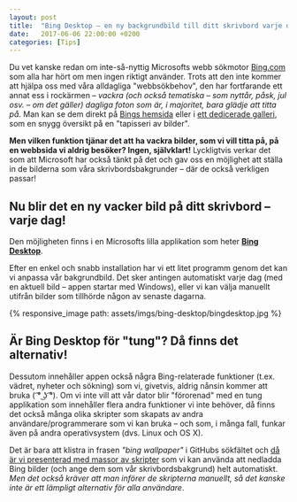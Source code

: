 ```yaml
---
layout: post
title:  "Bing Desktop – en ny backgrundbild till ditt skrivbord varje dag"
date:   2017-06-06 22:00:00 +0200
categories: [Tips]
---
```


Du vet kanske redan om inte-så-nyttig Microsofts webb sökmotor [Bing.com](http://www.bing.com/) som alla har hört om men ingen riktigt använder. Trots att den inte kommer att hjälpa oss med våra alldagliga "webbsökbehov", den har fortfarande ett annat ess i rockärmen – *vackra (och också tematiska – som nyttår, påsk, jul osv. – om det gäller) dagliga foton som är, i majoritet, bara glädje att titta på*. 
Man kan se dem direkt på [Bings hemsida](http://www.bing.com/) eller i [ett dedicerade galleri](http://www.bing.com/gallery/), som en snygg översikt på en "tapisseri av bilder".

**Men vilken funktion tjänar det att ha vackra bilder, som vi vill titta på, på en webbsida vi aldrig besöker? Ingen, självklart!**
Lyckligtvis verkar det som att Microsoft har också tänkt på det och gav oss en möjlighet att ställa in de bilderna som våra skrivbordsbakgrunder – där de också verkligen passar!

## Nu blir det en ny vacker bild på ditt skrivbord – varje dag!

Den möjligheten finns i en Microsofts lilla applikation som heter **[Bing Desktop](http://www.bing.com/explore/desktop)**.

Efter en enkel och snabb installation har vi ett litet programm genom det kan vi anpassa vår bakgrundbild. Det sker antingen automatiskt varje dag (med en aktuell bild – appen startar med Windows), eller vi kan välja manuellt utifrån bilder som tillhörde någon av senaste dagarna.

{% responsive_image path: assets/imgs/bing-desktop/bingdesktop.jpg %}

## Är Bing Desktop för "tung"? Då finns det alternativ!

Dessutom innehåller appen också några Bing-relaterade funktioner (t.ex. vädret, nyheter och sökning) som vi, givetvis, aldrig nånsin kommer att bruka ( ͡° ͜ʖ ͡°). 
Om vi inte vill att vår dator blir "förorenad" med en tung applikation som innehåller flera andra funktioner vi inte behöver, då finns det också många olika skripter som skapats av andra användare/programmerare som vi kan bruka – och som, i många fall, funkar även på andra operativsystem (dvs. Linux och OS X). 

Det är bara att klistra in frasen *"bing wallpaper"* i GitHubs sökfältet och [då är vi presenterad med massor av skripter](https://github.com/search?q=bing+wallpaper) som vi kan använda att nedladda Bing bilder (och ange dem som vår skrivbordsbakgrund) helt automatiskt. *Men det också kräver att man införer de skripterna manuellt, så det kanske inte är ett lämpligt alternativ för alla användare*.